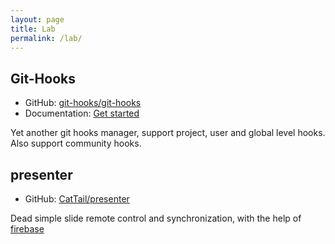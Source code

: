 ```yaml
---
layout: page
title: Lab
permalink: /lab/
---
```


## Git-Hooks

* GitHub: [git-hooks/git-hooks](https://github.com/git-hooks/git-hooks)
* Documentation: [Get started](https://github.com/git-hooks/git-hooks/wiki/Get-Started)

Yet another git hooks manager, support project, user and global level hooks. Also support community hooks.

## presenter

* GitHub: [CatTail/presenter](https://github.com/CatTail/presenter)

Dead simple slide remote control and synchronization, with the help of [firebase](https://www.firebase.com/)
